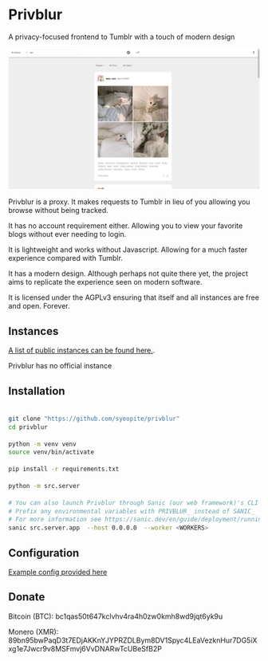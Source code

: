 # Privblur
A privacy-focused frontend to Tumblr with a touch of modern design 

![Example output](./screenshots/example.png)

Privblur is a proxy. It makes requests to Tumblr in lieu of you allowing you browse without being tracked. 

It has no account requirement either. Allowing you to view your favorite blogs without ever needing to login.

It is lightweight and works without Javascript. Allowing for a much faster experience compared with Tumblr.

It has a modern design. Although perhaps not quite there yet, the project aims to replicate the experience seen on modern software.

It is licensed under the AGPLv3 ensuring that itself and all instances are free and open. Forever. 

## Instances

[A list of public instances can be found here.](./instances.md). 

Privblur has no official instance

## Installation

```bash

git clone "https://github.com/syeopite/privblur"
cd privblur 

python -m venv venv 
source venv/bin/activate

pip install -r requirements.txt

python -m src.server

# You can also launch Privblur through Sanic (our web framework)'s CLI tool
# Prefix any environmental variables with PRIVBLUR_ instead of SANIC_
# For more information see https://sanic.dev/en/guide/deployment/running.html and related pages
sanic src.server.app  --host 0.0.0.0  --worker <WORKERS>
```

## Configuration

[Example config provided here](./config.example.toml)

## Donate 

Bitcoin (BTC): bc1qas50t647kclvhv4ra4h0zw0kmh8wd9jqt6yk9u

Monero (XMR): 89bn95bwPaqD3t7EDjAKKnYJYPRZDLBym8DV1Spyc4LEaVezknHur7DG5iXxg1e7Jwcr9v8MSFmvj6VvDNARwTcUBeSfB2P